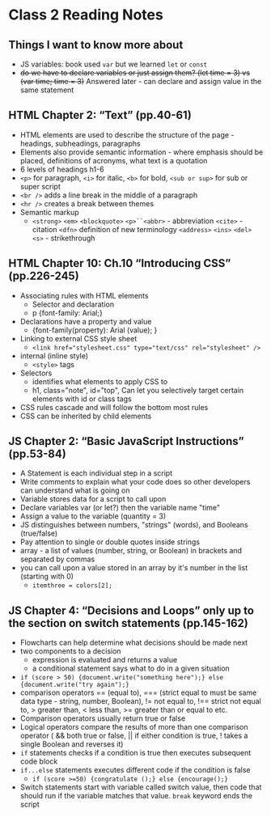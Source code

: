 # Class 2 Reading Notes

## Things I want to know more about
- JS variables: book used `var` but we learned `let` or `const`
- ~~do we have to declare variables or just assign them? (let time = 3) vs (var time; time = 3)~~ Answered later - can declare and assign value in the same statement


## HTML Chapter 2: “Text” (pp.40-61)

- HTML elements are used to describe the structure of the page - headings, subheadings, paragraphs
- Elements also provide semantic information - where emphasis should be placed, definitions of acronyms, what text is a quotation
- 6 levels of headings h1-6
- `<p>` for paragraph, `<i>` for italic, `<b>` for bold, `<sub or sup>` for sub or super script
- `<br />` adds a line break in the middle of a paragraph
- `<hr />` creates a break between themes
- Semantic markup
  - `<strong>` `<em>` `<blockquote>` `<p>``<abbr>` - abbreviation `<cite>` - citation `<dfn>` definition of new terminology `<address>` `<ins>` `<del>` `<s>` - strikethrough

## HTML Chapter 10: Ch.10 “Introducing CSS” (pp.226-245)

- Associating rules with HTML elements
  - Selector and declaration
  - p {font-family: Arial;}
- Declarations have a property and value
  - {font-family(property): Arial (value); }
- Linking to external CSS style sheet
  - `<link href="stylesheet.css" type="text/css" rel="stylesheet" />`
- internal (inline style)
  - `<style>` tags
- Selectors
  - identifies what elements to apply CSS to
  - h1, class="note", id="top", Can let you selectively target certain elements with id or class tags
- CSS rules cascade and will follow the bottom most rules
- CSS can be inherited by child elements

## JS Chapter 2: “Basic JavaScript Instructions” (pp.53-84)

- A Statement is each individual step in a script
- Write comments to explain what your code does so other developers can understand what is going on
- Variable stores data for a script to call upon
- Declare variables var (or let?) then the variable name "time" 
- Assign a value to the variable (quantity = 3)
- JS distinguishes between numbers, "strings" (words), and Booleans (true/false)
- Pay attention to single or double quotes inside strings
- array - a list of values (number, string, or Boolean) in brackets and separated by commas
- you can call upon a value stored in an array by it's number in the list (starting with 0) 
  - `itemthree = colors[2];`

## JS Chapter 4: “Decisions and Loops” only up to the section on switch statements (pp.145-162)

- Flowcharts can help determine what decisions should be made next 
- two components to a decision
  - expression is evaluated and returns a value
  - a conditional statement says what to do in a given situation
- `if (score > 50) {document.write("something here");} else {document.write("try again");}`
- comparison operators == (equal to), === (strict equal to must be same data type - string, number, Boolean), != not equal to, !== strict not equal to, > greater than, < less than, >= greater than or equal to etc. 
- Comparison operators usually return true or false
- Logical operators compare the results of more than one comparison operator ( && both true or false, || if either condition is true, ! takes a single Boolean and reverses it)
- `if` statements checks if a condition is true then executes subsequent code block
- `if...else` statements executes different code if the condition is false
  - `if (score >=50) {congratulate ();} else {encourage();}`
- Switch statements start with variable called switch value, then code that should run if the variable matches that value. `break` keyword ends the script

